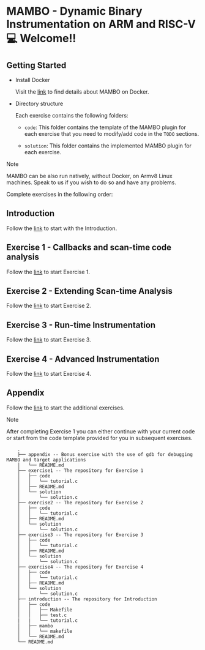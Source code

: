 # MAMBO - Dynamic Binary Instrumentation on ARM and RISC-V 💻 Welcome!!

## Getting Started

- Install Docker

    Visit the [link](https://github.com/beehive-lab/mambo/tree/master/docker) to find details about MAMBO on Docker.

- Directory structure

    Each exercise contains the following folders:
    - `code`: This folder contains the template of the MAMBO plugin for each exercise that you need to modify/add code in the `TODO` sections.

    - `solution`: This folder contains the implemented MAMBO plugin for each exercise.

> [!NOTE]
> MAMBO can be also run natively, without Docker, on Armv8 Linux machines. Speak to us if you wish to do so and have any problems.

Complete exercises in the following order:

## Introduction
Follow the [link](introduction/README.md) to start with the Introduction.

## Exercise 1 - Callbacks and scan-time code analysis
Follow the [link](exercise1/README.md) to start Exercise 1.

## Exercise 2 - Extending Scan-time Analysis
 Follow the [link](exercise2/README.md) to start Exercise 2.

## Exercise 3 - Run-time Instrumentation
 Follow the [link](exercise3/README.md) to start Exercise 3.

## Exercise 4 - Advanced Instrumentation
 Follow the [link](exercise4/README.md) to start Exercise 4.

## Appendix
 Follow the [link](appendix/README.md) to start the additional exercises.

> [!NOTE]
> After completing Exercise 1 you can either continue with your current code or start from the code template provided for you in subsequent exercises.

```
    .
    ├── appendix -- Bonus exercise with the use of gdb for debugging MAMBO and target applications
    │   └── README.md
    ├── exercise1 -- The repository for Exercise 1
    │   ├── code
    │   │   └── tutorial.c
    │   ├── README.md
    │   └── solution
    │       └── solution.c
    ├── exercise2 -- The repository for Exercise 2
    │   ├── code
    │   │   └── tutorial.c
    │   ├── README.md
    │   └── solution
    │       └── solution.c
    ├── exercise3 -- The repository for Exercise 3
    │   ├── code
    │   │   └── tutorial.c
    │   ├── README.md
    │   └── solution
    │       └── solution.c
    ├── exercise4 -- The repository for Exercise 4
    │   ├── code
    │   │   └── tutorial.c
    │   ├── README.md
    │   └── solution
    │       └── solution.c
    ├── introduction -- The repository for Introduction
    │   ├── code
    │   │   ├── Makefile
    │   │   ├── test.c
    |   |   └── tutorial.c
    │   ├── mambo
    │   │   └── makefile
    │   └── README.md
    └── README.md

```

